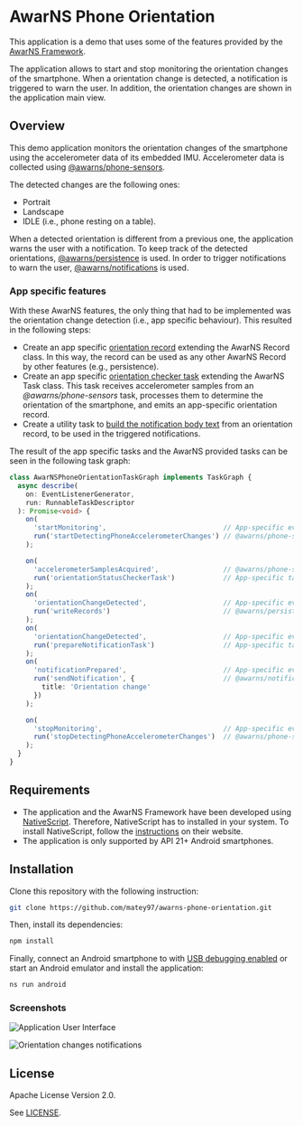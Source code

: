 # AwarNS Phone Orientation

This application is a demo that uses some of the features provided by the [AwarNS Framework](https://github.com/GeoTecINIT/awarns-framework).

The application allows to start and stop monitoring the orientation changes of the smartphone.
When a orientation change is detected, a notification is triggered to warn the user. In addition, the orientation changes
are shown in the application main view.

## Overview
This demo application monitors the orientation changes of the smartphone using the accelerometer data of its embedded IMU.
Accelerometer data is collected using [@awarns/phone-sensors](https://github.com/GeoTecINIT/awarns-framework/tree/main/packages/phone-sensors).

The detected changes are the following ones:
- Portrait
- Landscape
- IDLE (i.e., phone resting on a table).

When a detected orientation is different from a previous one, the application warns the user with a notification.
To keep track of the detected orientations, [@awarns/persistence](https://github.com/GeoTecINIT/awarns-framework/tree/main/packages/persistence) is used.
In order to trigger notifications to warn the user, [@awarns/notifications](https://github.com/GeoTecINIT/awarns-framework/tree/main/packages/notifications) is used.

### App specific features
With these AwarNS features, the only thing that had to be implemented was the orientation change detection (i.e., app specific behaviour).
This resulted in the following steps:
- Create an app specific [orientation record](app/core/orientation.ts) extending the AwarNS Record class.
In this way, the record can be used as any other AwarNS Record by other features (e.g., persistence).
- Create an app specific [orientation checker task](app/core/orientation-status-checker.ts) extending the AwarNS Task class.
This task receives accelerometer samples from an *@awarns/phone-sensors* task, processes them to determine the orientation of the smartphone, and emits
an app-specific orientation record.
- Create a utility task to [build the notification body text](app/core/prepare-notification-task.ts) from an orientation record, to be used
in the triggered notifications.

The result of the app specific tasks and the AwarNS provided tasks can be seen in the following task graph:
```typescript
class AwarNSPhoneOrientationTaskGraph implements TaskGraph {
  async describe(
    on: EventListenerGenerator,
    run: RunnableTaskDescriptor
  ): Promise<void> {
    on(
      'startMonitoring',                             // App-specific event
      run('startDetectingPhoneAccelerometerChanges') // @awarns/phone-sensors
    );

    on(
      'accelerometerSamplesAcquired',                // @awarns/phone-sensors
      run('orientationStatusCheckerTask')            // App-specific task
    );
    on(
      'orientationChangeDetected',                   // App-specific event
      run('writeRecords')                            // @awarns/persistence
    );
    on(
      'orientationChangeDetected',                   // App-specific event
      run('prepareNotificationTask')                 // App-specific task
    );
    on(
      'notificationPrepared',                        // App-specific event
      run('sendNotification', {                      // @awarns/notifications
        title: 'Orientation change'
      })
    );

    on(
      'stopMonitoring',                              // App-specific event
      run('stopDetectingPhoneAccelerometerChanges')  // @awarns/phone-sensors
    );
  }
}
```

## Requirements

- The application and the AwarNS Framework have been developed using [NativeScript](https://nativescript.org). Therefore, NativeScript has to installed
in your system. To install NativeScript, follow the [instructions](https://docs.nativescript.org/environment-setup.html) on their website.
- The application is only supported by API 21+ Android smartphones.


## Installation

Clone this repository with the following instruction:

```bash
git clone https://github.com/matey97/awarns-phone-orientation.git
```

Then, install its dependencies:

```bash
npm install
```

Finally, connect an Android smartphone to with [USB debugging enabled](https://developer.android.com/studio/debug/dev-options)
or start an Android emulator and install the application:

```bash
ns run android
```

### Screenshots

![Application User Interface](screenshots/ui.png)

![Orientation changes notifications](screenshots/notifications.png)

## License

Apache License Version 2.0.

See [LICENSE](LICENSE).
